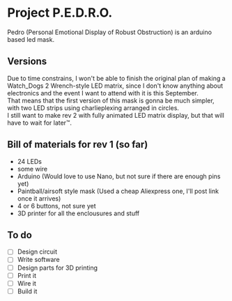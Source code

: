 # Project P.E.D.R.O.
Pedro (Personal Emotional Display of Robust Obstruction) is an arduino based
led mask.
## Versions
Due to time constrains, I won't be able to finish the original plan of making
a Watch_Dogs 2 Wrench-style LED matrix, since I don't know anything about electronics
and the event I want to attend with it is this September. <br>
That means that the first version of this mask is gonna be much simpler, with two
LED strips using charlieplexing arranged in circles.<br>
I still want to make rev 2 with fully animated LED matrix display, but that will
have to wait for later™️.
## Bill of materials for rev 1 (so far)
- 24 LEDs
- some wire
- Arduino (Would love to use Nano, but not sure if there are enough pins yet)
- Paintball/airsoft style mask (Used a cheap Aliexpress one, I'll post link once it arrives)
- 4 or 6 buttons, not sure yet
- 3D printer for all the enclousures and stuff
## To do
- [ ] Design circuit
- [ ] Write software
- [ ] Design parts for 3D printing
- [ ] Print it
- [ ] Wire it
- [ ] Build it